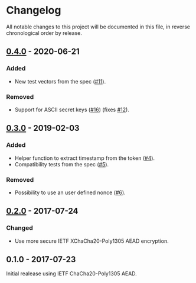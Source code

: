 # Changelog

All notable changes to this project will be documented in this file, in reverse chronological order by release.


## [0.4.0](https://github.com/tuupola/branca-js/compare/v0.3.0...v0.4.0) - 2020-06-21
### Added
- New test vectors from the spec ([#11](https://github.com/tuupola/branca-js/pull/11)).

### Removed
- Support for ASCII secret keys ([#16](https://github.com/tuupola/branca-js/pull/16)) (fixes [#12](https://github.com/tuupola/branca-js/issues/12)).

## [0.3.0](https://github.com/tuupola/branca-js/compare/v0.2.0...v0.3.0) - 2019-02-03
### Added
- Helper function to extract timestamp from the token ([#4](https://github.com/tuupola/branca-js/pull/4)).
- Compatibility tests from the spec ([#5](https://github.com/tuupola/branca-js/pull/5)).

### Removed
- Possibility to use an user defined nonce ([#6](https://github.com/tuupola/branca-js/pull/6)).

## [0.2.0](https://github.com/tuupola/branca-js/compare/v0.1.0...v0.2.0) - 2017-07-24
### Changed
- Use more secure IETF XChaCha20-Poly1305 AEAD encryption.

## 0.1.0 - 2017-07-23

Initial realease using IETF ChaCha20-Poly1305 AEAD.
